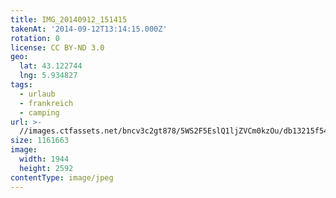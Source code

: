 ```yaml
---
title: IMG_20140912_151415
takenAt: '2014-09-12T13:14:15.000Z'
rotation: 0
license: CC BY-ND 3.0
geo:
  lat: 43.122744
  lng: 5.934827
tags:
  - urlaub
  - frankreich
  - camping
url: >-
  //images.ctfassets.net/bncv3c2gt878/5WS2F5EslQ1ljZVCm0kzOu/db13215f5422e8efdb71a85f1bced65b/img_20140912_151415_27697077073_o
size: 1161663
image:
  width: 1944
  height: 2592
contentType: image/jpeg
---
```


